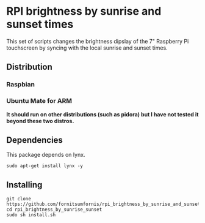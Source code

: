 # RPI brightness by sunrise and sunset times
This set of scripts changes the brightness dipslay of the 7" Raspberry Pi touchscreen by syncing with the local sunrise and sunset times.

## Distribution
### Raspbian
### Ubuntu Mate for ARM

**It should run on other distributions (such as pidora) but I have not tested it beyond these two distros.**

## Dependencies

This package depends on lynx.  

    sudo apt-get install lynx -y

## Installing

    git clone https://github.com/fornitsumfornis/rpi_brightness_by_sunrise_and_sunset.git 
    cd rpi_brightness_by_sunrise_sunset
    sudo sh install.sh
